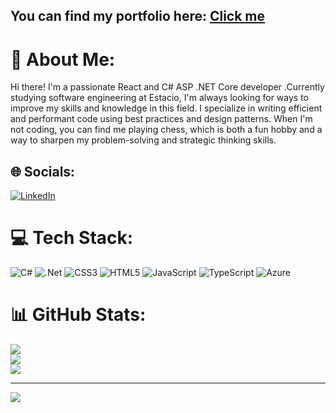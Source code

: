 <h2>You can find my portfolio here: <a href="https://devluizalbuquerque.com/">Click me</a>  </h2>

# 💫 About Me:
Hi there! I'm a passionate React and C# ASP .NET Core developer .Currently studying software engineering at Estacio, I'm always looking for ways to improve my skills and knowledge in this field. I specialize in writing efficient and performant code using best practices and design patterns. When I'm not coding, you can find me playing chess, which is both a fun hobby and a way to sharpen my problem-solving and strategic thinking skills.


## 🌐 Socials:
[![LinkedIn](https://img.shields.io/badge/LinkedIn-%230077B5.svg?logo=linkedin&logoColor=white)](https://linkedin.com/in/luiz-alberto-albuquerque) 

# 💻 Tech Stack:
![C#](https://img.shields.io/badge/c%23-%23239120.svg?style=for-the-badge&logo=c-sharp&logoColor=white) ![.Net](https://img.shields.io/badge/.NET-5C2D91?style=for-the-badge&logo=.net&logoColor=white) ![CSS3](https://img.shields.io/badge/css3-%231572B6.svg?style=for-the-badge&logo=css3&logoColor=white) ![HTML5](https://img.shields.io/badge/html5-%23E34F26.svg?style=for-the-badge&logo=html5&logoColor=white) ![JavaScript](https://img.shields.io/badge/javascript-%23323330.svg?style=for-the-badge&logo=javascript&logoColor=%23F7DF1E) ![TypeScript](https://img.shields.io/badge/typescript-%23007ACC.svg?style=for-the-badge&logo=typescript&logoColor=white) ![Azure](https://img.shields.io/badge/azure-%230072C6.svg?style=for-the-badge&logo=azure-devops&logoColor=white) 
# 📊 GitHub Stats:
![](https://github-readme-stats.vercel.app/api?username=luizAlbuquerque0&theme=tokyonight&hide_border=false&include_all_commits=false&count_private=false)<br/>
![](https://github-readme-streak-stats.herokuapp.com/?user=luizAlbuquerque0&theme=tokyonight&hide_border=false)<br/>
![](https://github-readme-stats.vercel.app/api/top-langs/?username=luizAlbuquerque0&theme=tokyonight&hide_border=false&include_all_commits=false&count_private=false&layout=compact)

---
[![](https://visitcount.itsvg.in/api?id=luizAlbuquerque0&icon=0&color=0)](https://visitcount.itsvg.in)
